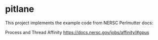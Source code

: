 # pitlane

This project implements the example code from NERSC Perlmutter docs:

Process and Thread Affinity
https://docs.nersc.gov/jobs/affinity/#gpus

